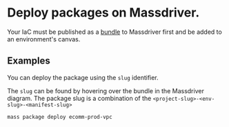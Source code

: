 # Deploy packages on Massdriver.

Your IaC must be published as a [bundle](https://docs.massdriver.cloud/bundles) to Massdriver first and be added to an environment's canvas.

## Examples

You can deploy the package using the `slug` identifier.

The `slug` can be found by hovering over the bundle in the Massdriver diagram. The package slug is a combination of the `<project-slug>-<env-slug>-<manifest-slug>`

```shell
mass package deploy ecomm-prod-vpc
```
